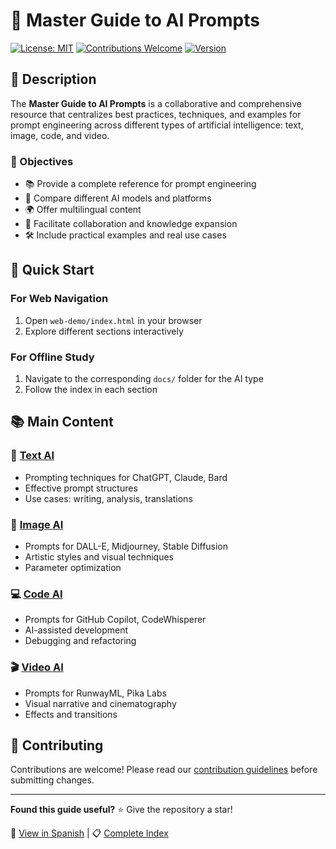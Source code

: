 # 🚀 Master Guide to AI Prompts

[![License: MIT](https://img.shields.io/badge/License-MIT-yellow.svg)](https://opensource.org/licenses/MIT)
[![Contributions Welcome](https://img.shields.io/badge/contributions-welcome-brightgreen.svg)](../../CONTRIBUTING.md)
[![Version](https://img.shields.io/badge/version-1.0.0-blue.svg)](https://github.com/JECH20102004/Guia-Mestra-de-Prompts)

## 📖 Description

The **Master Guide to AI Prompts** is a collaborative and comprehensive resource that centralizes best practices, techniques, and examples for prompt engineering across different types of artificial intelligence: text, image, code, and video.

### 🎯 Objectives

- 📚 Provide a complete reference for prompt engineering
- 🔄 Compare different AI models and platforms
- 🌍 Offer multilingual content
- 👥 Facilitate collaboration and knowledge expansion
- 🛠️ Include practical examples and real use cases

## 🚀 Quick Start

### For Web Navigation
1. Open `web-demo/index.html` in your browser
2. Explore different sections interactively

### For Offline Study
1. Navigate to the corresponding `docs/` folder for the AI type
2. Follow the index in each section

## 📚 Main Content

### 💬 [Text AI](../../docs/texto/)
- Prompting techniques for ChatGPT, Claude, Bard
- Effective prompt structures
- Use cases: writing, analysis, translations

### 🎨 [Image AI](../../docs/imagen/)
- Prompts for DALL-E, Midjourney, Stable Diffusion
- Artistic styles and visual techniques
- Parameter optimization

### 💻 [Code AI](../../docs/codigo/)
- Prompts for GitHub Copilot, CodeWhisperer
- AI-assisted development
- Debugging and refactoring

### 🎬 [Video AI](../../docs/video/)
- Prompts for RunwayML, Pika Labs
- Visual narrative and cinematography
- Effects and transitions

## 🤝 Contributing

Contributions are welcome! Please read our [contribution guidelines](../../CONTRIBUTING.md) before submitting changes.

---

**Found this guide useful?** ⭐ Give the repository a star!

🔗 [View in Spanish](../../README.md) | 📋 [Complete Index](../../INDICE.md)
